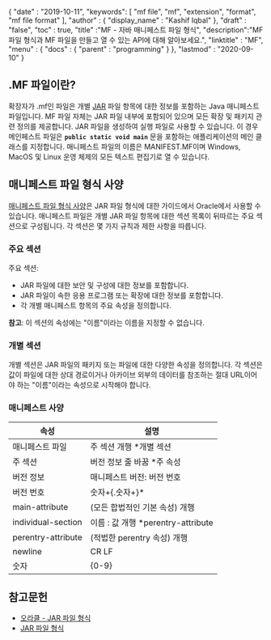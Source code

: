 {
  "date" : "2019-10-11",
  "keywords": [ "mf file", "mf", "extension", "format", "mf file format" ],
  "author" : {
    "display_name" : "Kashif Iqbal"
},
  "draft" : "false",
  "toc" : true,
  "title" :"MF - 자바 매니페스트 파일 형식",
  "description":"MF 파일 형식과 MF 파일을 만들고 열 수 있는 API에 대해 알아보세요.",
  "linktitle" : "MF",
  "menu" : {
    "docs" : {
      "parent" : "programming"
}
},
  "lastmod" : "2020-09-10"
}

## .MF 파일이란?

확장자가 .mf인 파일은 개별 [JAR](/ko/programming/jar/) 파일 항목에 대한 정보를 포함하는 Java 매니페스트 파일입니다. MF 파일 자체는 JAR 파일 내부에 포함되어 있으며 모든 확장 및 패키지 관련 정의를 제공합니다. JAR 파일을 생성하여 실행 파일로 사용할 수 있습니다. 이 경우 메인페스트 파일은 **`public static void main`** 문을 포함하는 애플리케이션의 메인 클래스를 지정합니다. 매니페스트 파일의 이름은 MANIFEST.MF이며 Windows, MacOS 및 Linux 운영 체제의 모든 텍스트 편집기로 열 수 있습니다.

## 매니페스트 파일 형식 사양

[매니페스트 파일 형식 사양](https://docs.oracle.com/javase/8/docs/technotes/guides/jar/jar.html)은 JAR 파일 형식에 대한 가이드에서 Oracle에서 사용할 수 있습니다. 매니페스트 파일은 개별 JAR 파일 항목에 대한 섹션 목록이 뒤따르는 주요 섹션으로 구성됩니다. 각 섹션은 몇 가지 규칙과 제한 사항을 따릅니다.

### 주요 섹션

주요 섹션:

* JAR 파일에 대한 보안 및 구성에 대한 정보를 포함합니다.
* JAR 파일이 속한 응용 프로그램 또는 확장에 대한 정보를 포함합니다.
* 각 개별 매니페스트 항목의 주요 속성을 정의합니다.

**참고**: 이 섹션의 속성에는 "이름"이라는 이름을 지정할 수 없습니다.

### 개별 섹션

개별 섹션은 JAR 파일의 패키지 또는 파일에 대한 다양한 속성을 정의합니다. 각 섹션은 값이 파일에 대한 상대 경로이거나 아카이브 외부의 데이터를 참조하는 절대 URL이어야 하는 "이름"이라는 속성으로 시작해야 합니다.

### 매니페스트 사양

|속성|설명|
---|---|
|매니페스트 파일|주 섹션 개행 *개별 섹션|
|주 섹션|버전 정보 줄 바꿈 *주 속성|
|버전 정보|매니페스트 버전: 버전 번호|
|버전 번호|숫자+{.숫자+}*|
|main-attribute|(모든 합법적인 기본 속성) 개행|
|individual-section|이름 : 값 개행 *perentry-attribute|
|perentry-attribute|(적법한 perentry 속성) 개행|
|newline|CR LF | LF | CR(LF가 뒤따르지 않음)|
|숫자|{0-9}|

## 참고문헌

* [오라클 - JAR 파일 형식](https://docs.oracle.com/javase/8/docs/technotes/guides/jar/jar.html)
* [JAR 파일 형식](https://en.wikipedia.org/wiki/JAR_(file_format))

